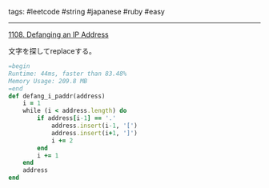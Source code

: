tags: #leetcode #string #japanese #ruby #easy

<hr />

[1108. Defanging an IP Address](https://leetcode.com/problems/defanging-an-ip-address/)

文字を探してreplaceする。

```rb
=begin
Runtime: 44ms, faster than 83.48%
Memory Usage: 209.8 MB
=end
def defang_i_paddr(address)
    i = 1
    while (i < address.length) do
        if address[i-1] == '.'
            address.insert(i-1, '[')
            address.insert(i+1, ']')
            i += 2
        end
        i += 1
    end
    address
end
```